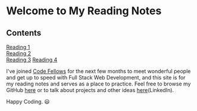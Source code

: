 # Welcome to My Reading Notes

## Contents

[Reading 1](markdown-basics.md)  
[Reading 2](reading02.md)  
[Reading 3](reading03.md)
[Reading 4]()

I've joined [Code Fellows](https://codefellows.org/) for the next few months to meet wonderful people and get up to speed with Full Stack Web Development, and this site is for my reading notes and serves as a place to practice.  Feel free to browse my GitHub [here](https://github.com/Stephen-Montague) or to talk about projects and other ideas [here](https://www.linkedin.com/in/stephen-w-montague/)(LinkedIn).

Happy Coding.  :smiley:
